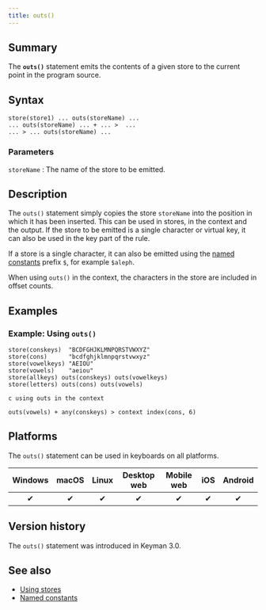 ```yaml
---
title: outs()
---
```


## Summary

The **`outs()`** statement emits the contents of a given store to the
current point in the program source.

## Syntax

```
store(store1) ... outs(storeName) ...
... outs(storeName) ... + ... >  ...
... > ... outs(storeName) ...
```

### Parameters

`storeName`
:   The name of the store to be emitted.

## Description

The `outs()` statement simply copies the store `storeName` into the
position in which it has been inserted. This can be used in stores, in
the context and the output. If the store to be emitted is a single
character or virtual key, it can also be used in the key part of the
rule.

If a store is a single character, it can also be emitted using the
[named constants](../guide/constants) prefix `$`, for example `$aleph`.

When using `outs()` in the context, the characters in the store are
included in offset counts.

## Examples

### Example: Using `outs()`

```
store(conskeys)  "BCDFGHJKLMNPQRSTVWXYZ"
store(cons)      "bcdfghjklmnpqrstvwxyz"
store(vowelkeys) "AEIOU"
store(vowels)    "aeiou"
store(allkeys) outs(conskeys) outs(vowelkeys)
store(letters) outs(cons) outs(vowels)

c using outs in the context

outs(vowels) + any(conskeys) > context index(cons, 6)
```

## Platforms

The `outs()` statement can be used in keyboards on all platforms.

| Windows | macOS | Linux | Desktop web | Mobile web | iOS | Android |
|:-------:|:-----:|:-----:|:-----------:|:----------:|:---:|:-------:|
| ✔       | ✔     | ✔     | ✔           | ✔          | ✔   | ✔       |

## Version history

The `outs()` statement was introduced in Keyman 3.0.

## See also

-   [Using stores](../guide/stores)
-   [Named constants](../guide/constants)

